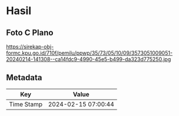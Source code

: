 # Hasil

## Foto C Plano

https://sirekap-obj-formc.kpu.go.id/710f/pemilu/ppwp/35/73/05/10/09/3573051009051-20240214-141308--ca14fdc9-4990-45e5-b499-da323d775250.jpg


## Metadata

| Key        | Value               |
| ---------- | ------------------- |
| Time Stamp | 2024-02-15 07:00:44 |



